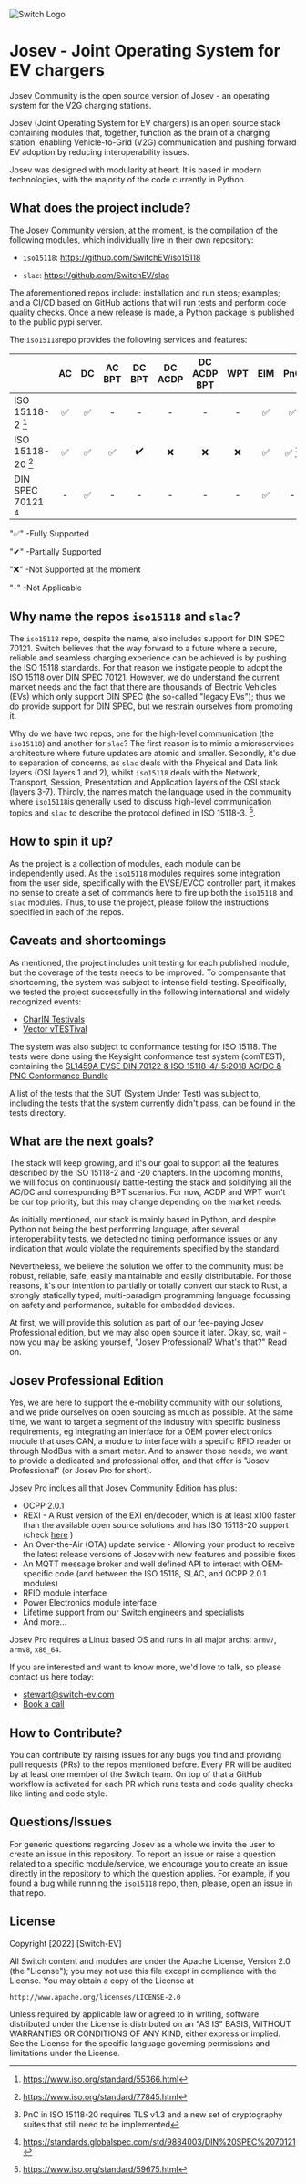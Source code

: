 ![Switch Logo](docs/switch_logo.svg)

# Josev - Joint Operating System for EV chargers

Josev Community is the open source version of Josev - an operating system for the V2G charging stations.

Josev (Joint Operating System for EV chargers) is an open source stack containing modules that, together,
function as the brain of a charging station, enabling Vehicle-to-Grid (V2G) communication and pushing forward EV
adoption by reducing interoperability issues.

Josev was designed with modularity at heart. It is based in modern technologies, with the majority of the code
currently in Python.

## What does the project include?

The Josev Community version, at the moment, is the compilation of the following modules, which individually live in
their own repository:

- `iso15118`: https://github.com/SwitchEV/iso15118

* `slac`: https://github.com/SwitchEV/slac

The aforementioned repos include: installation and run steps; examples; and a CI/CD based on GitHub actions that
will run tests and perform code quality checks. Once a new release is made, a Python package is published to the
public pypi server.

The `iso15118`repo provides the following services and features:

|                     | AC  | DC  | AC BPT | DC BPT | DC ACDP | DC ACDP BPT | WPT | EIM |   PnC   |
| ------------------- | :-: | :-: | :----: | :----: | :-----: | :---------: | :-: | :-: | :-----: |
| ISO 15118-2 [^1]    | ✅  | ✅  |   -    |   -    |    -    |      -      |  -  | ✅  |   ✅    |
| ISO 15118-20 [^2]   | ✅  | ✅  |   ✅   |   ✔️   |   ❌    |     ❌      | ❌  | ✅  | ✅ [^5] |
| DIN SPEC 70121 [^4] |  -  | ✅  |   -    |   -    |    -    |      -      |  -  |  ✅   |    -    |

"✅" -Fully Supported

"✔" -Partially Supported

"❌" -Not Supported at the moment

"-" -Not Applicable

## Why name the repos `iso15118` and `slac`?

The `iso15118` repo, despite the name, also includes support for DIN SPEC 70121.
Switch believes that the way forward to a future where a secure, reliable and seamless charging experience can be
achieved is by pushing the ISO 15118 standards. For that reason we instigate people to adopt the ISO 15118 over DIN SPEC 70121. However, we do understand the current market needs and the fact that there are thousands of
Electric Vehicles (EVs) which only support DIN SPEC (the so-called "legacy EVs"); thus we do provide support
for DIN SPEC, but we restrain ourselves from promoting it.

Why do we have two repos, one for the high-level communication (the `iso15118`) and another for `slac`? The first
reason is to mimic a microservices architecture where future updates are atomic and smaller. Secondly, it's due to
separation of concerns, as `slac` deals with the Physical and Data link layers (OSI layers 1 and 2), whilst `iso15118`
deals with the Network, Transport, Session, Presentation and Application layers of the OSI stack (layers 3-7).
Thirdly, the names match the language used in the community where `iso15118`is generally used to discuss high-level
communication topics and `slac` to describe the protocol defined in ISO 15118-3. [^3].

## How to spin it up?

As the project is a collection of modules, each module can be independently used. As the `iso15118` modules requires
some integration from the user side, specifically with the EVSE/EVCC controller part, it makes no sense to create a
set of commands here to fire up both the `iso15118` and `slac` modules.
Thus, to use the project, please follow the instructions specified in each of the repos.

## Caveats and shortcomings

As mentioned, the project includes unit testing for each published module, but the coverage of the tests needs to be
improved.
To compensante that shortcoming, the system was subject to intense field-testing. Specifically, we tested the project
successfully in the following international and widely recognized events:

- [CharIN Testivals](https://www.charin.global/events/global-testivals/)
- [Vector vTESTival](https://www.vector.com/de/de/events/global-de-en/2022/vector-e-mobility-symposium-2022/#c284443)

The system was also subject to conformance testing for ISO 15118.
The tests were done using the Keysight conformance test system (comTEST), containing the
[SL1459A EVSE DIN 70122 & ISO 15118-4/-5:2018 AC/DC & PNC Conformance Bundle](https://www.keysight.com/gb/en/assets/3120-1491/data-sheets/SL14XXA-Scienlab-Test-Case-Library-TTCN-3.pdf)

A list of the tests that the SUT (System Under Test) was subject to, including the tests that the system currently
didn't pass, can be found in the tests directory.

## What are the next goals?

The stack will keep growing, and it's our goal to support all the features described by the ISO 15118-2 and -20 chapters.
In the upcoming months, we will focus on continuously battle-testing the stack and solidifying all the AC/DC and
corresponding BPT scenarios.
For now, ACDP and WPT won't be our top priority, but this may change depending on the market needs.

As initially mentioned, our stack is mainly based in Python, and despite Python not being the best performing language,
after several interoperability tests, we detected no timing performance issues or any indication that would violate
the requirements specified by the standard.

Nevertheless, we believe the solution we offer to the community must be robust, reliable, safe, easily maintainable and
easily distributable. For those reasons, it's our intention to partially or totally convert our stack to Rust, a strongly
statically typed, multi-paradigm programming language focussing on safety and performance, suitable for embedded devices.

At first, we will provide this solution as part of our fee-paying Josev Professional edition, but we may also open source
it later. Okay, so, wait - now you may be asking yourself, "Josev Professional? What's that?" Read on.

## Josev Professional Edition

Yes, we are here to support the e-mobility community with our solutions, and we pride ourselves on open sourcing as much
as possible. At the same time, we want to target a segment of the industry with specific business requirements,
eg integrating an interface for a OEM power electronics module that uses CAN, a module to interface with a specific
RFID reader or through ModBus with a smart meter. And to answer those needs, we want to provide a dedicated and
professional offer, and that offer is "Josev Professional" (or Josev Pro for short).

Josev Pro inclues all that Josev Community Edition has plus:

- OCPP 2.0.1
- REXI - A Rust version of the EXI en/decoder, which is at least x100 faster than the available open source solutions
  and has ISO 15118-20 support (check [here](docs/rexi_performance.png) )
- An Over-the-Air (OTA) update service - Allowing your product to receive the latest release versions of Josev with new
  features and possible fixes
- An MQTT message broker and well defined API to interact with OEM-specific code (and between the ISO 15118, SLAC, and OCPP 2.0.1 modules)
- RFID module interface
- Power Electronics module interface
- Lifetime support from our Switch engineers and specialists
- And more...

Josev Pro requires a Linux based OS and runs in all major archs: `armv7`, `armv8`, `x86_64`.

If you are interested and want to know more, we'd love to talk, so please contact us here today: 
- stewart@switch-ev.com
- [Book a call](https://meetings-eu1.hubspot.com/stewart-mckee)

## How to Contribute?

You can contribute by raising issues for any bugs you find and providing pull requests (PRs)
to the repos mentioned before.
Every PR will be audited by at least one member of the Switch team. On top of that a GitHub
workflow is activated for each PR which runs tests and code quality checks like linting and 
code style.

## Questions/Issues

For generic questions regarding Josev as a whole we invite the user to create an issue in this repository.
To report an issue or raise a question related to a specific module/service, we encourage you to create an issue
directly in the repository to which the question applies. For example, if you found a bug while running the `iso15118`
repo, then, please, open an issue in that repo.

## License

Copyright [2022] [Switch-EV]

All Switch content and modules are under the Apache License, Version 2.0 (the "License");
you may not use this file except in compliance with the License.
You may obtain a copy of the License at

    http://www.apache.org/licenses/LICENSE-2.0

Unless required by applicable law or agreed to in writing, software
distributed under the License is distributed on an "AS IS" BASIS,
WITHOUT WARRANTIES OR CONDITIONS OF ANY KIND, either express or implied.
See the License for the specific language governing permissions and
limitations under the License.

[^1]: https://www.iso.org/standard/55366.html
[^2]: https://www.iso.org/standard/77845.html
[^3]: https://www.iso.org/standard/59675.html
[^4]: https://standards.globalspec.com/std/9884003/DIN%20SPEC%2070121
[^5]: PnC in ISO 15118-20 requires TLS v1.3 and a new set of cryptography suites that still need to be implemented
[^6]: https://exificient.github.io/
